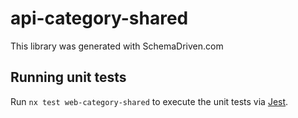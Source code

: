 
# api-category-shared

This library was generated with SchemaDriven.com

## Running unit tests

Run `nx test web-category-shared` to execute the unit tests via [Jest](https://jestjs.io).


